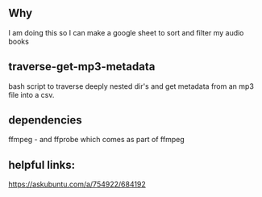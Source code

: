 ## Why
I am doing this so I can make a google sheet to sort and filter my audio books

## traverse-get-mp3-metadata
bash script to traverse deeply nested dir's and get metadata from an mp3 file into a csv.

## dependencies
ffmpeg - and ffprobe which comes as part of ffmpeg

## helpful links:
https://askubuntu.com/a/754922/684192

